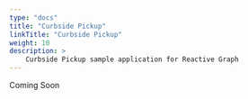 ```yaml
---
type: "docs"
title: "Curbside Pickup"
linkTitle: "Curbside Pickup"
weight: 10
description: >
    Curbside Pickup sample application for Reactive Graph
---
```


Coming Soon